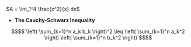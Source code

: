 $A = \int_1^4 \frac{x^2}{x} dx$


 + **The Cauchy-Schwarz Inequality**
```math
$$`\left( \sum_{k=1}^n a_k b_k \right)^2 \leq \left( \sum_{k=1}^n a_k^2 \right) \left( \sum_{k=1}^n b_k^2 \right)`$$
```



